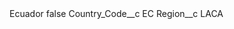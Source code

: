 <?xml version="1.0" encoding="UTF-8"?>
<CustomMetadata xmlns="http://soap.sforce.com/2006/04/metadata" xmlns:xsi="http://www.w3.org/2001/XMLSchema-instance" xmlns:xsd="http://www.w3.org/2001/XMLSchema">
    <label>Ecuador</label>
    <protected>false</protected>
    <values>
        <field>Country_Code__c</field>
        <value xsi:type="xsd:string">EC</value>
    </values>
    <values>
        <field>Region__c</field>
        <value xsi:type="xsd:string">LACA</value>
    </values>
</CustomMetadata>
